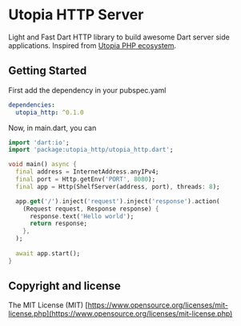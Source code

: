 # Utopia HTTP Server

Light and Fast Dart HTTP library to build awesome Dart server side applications. Inspired from [Utopia PHP ecosystem](https://github.com/utopia-php).

## Getting Started

First add the dependency in your pubspec.yaml

```yaml
dependencies:
  utopia_http: ^0.1.0
```

Now, in main.dart, you can

```dart
import 'dart:io';
import 'package:utopia_http/utopia_http.dart';

void main() async {
  final address = InternetAddress.anyIPv4;
  final port = Http.getEnv('PORT', 8080);
  final app = Http(ShelfServer(address, port), threads: 8);

  app.get('/').inject('request').inject('response').action(
    (Request request, Response response) {
      response.text('Hello world');
      return response;
    },
  );
  
  await app.start();
}

```

## Copyright and license

The MIT License (MIT) [https://www.opensource.org/licenses/mit-license.php](https://www.opensource.org/licenses/mit-license.php)
